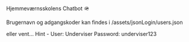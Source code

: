 Hjemmeværnsskolens Chatbot 🪖

Brugernavn og adgangskoder kan findes i /assets/jsonLogin/users.json 


eller vent...
Hint -
User: Underviser
Password: underviser123
